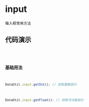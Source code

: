 # input

`输入框常用方法`


## 代码演示
<code src="./input-use" />

### 基础用法
```jsx | pure
DataUtil.input.getInt(); // 获取整数部分
```
```jsx | pure
DataUtil.input.getFloat(); // 获取浮点数部分
```

